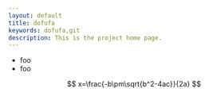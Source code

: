 ```yaml
---
layout: default
title: dofufa
keywords: dofufa,git
description: This is the project home page.
---
```


  + foo
  + foo

$$
x=\frac{-b\pm\sqrt{b^2-4ac}}{2a}
$$
